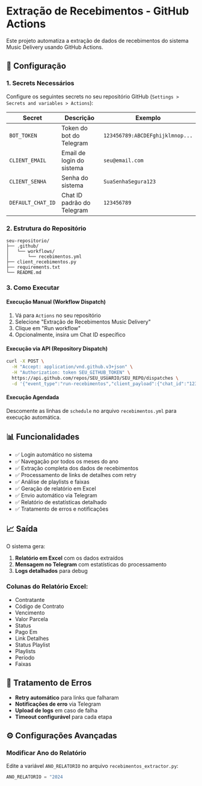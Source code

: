 # Extração de Recebimentos - GitHub Actions

Este projeto automatiza a extração de dados de recebimentos do sistema Music Delivery usando GitHub Actions.

## 🔧 Configuração

### 1. Secrets Necessários

Configure os seguintes secrets no seu repositório GitHub (`Settings > Secrets and variables > Actions`):

| Secret | Descrição | Exemplo |
|--------|-----------|---------|
| `BOT_TOKEN` | Token do bot do Telegram | `123456789:ABCDEFghijklmnop...` |
| `CLIENT_EMAIL` | Email de login do sistema | `seu@email.com` |
| `CLIENT_SENHA` | Senha do sistema | `SuaSenhaSegura123` |
| `DEFAULT_CHAT_ID` | Chat ID padrão do Telegram | `123456789` |

### 2. Estrutura do Repositório

```
seu-repositorio/
├── .github/
│   └── workflows/
│       └── recebimentos.yml
├── client_recebimentos.py
├── requirements.txt
└── README.md
```

### 3. Como Executar

#### Execução Manual (Workflow Dispatch)
1. Vá para `Actions` no seu repositório
2. Selecione "Extração de Recebimentos Music Delivery"
3. Clique em "Run workflow"
4. Opcionalmente, insira um Chat ID específico

#### Execução via API (Repository Dispatch)
```bash
curl -X POST \
  -H "Accept: application/vnd.github.v3+json" \
  -H "Authorization: token SEU_GITHUB_TOKEN" \
  https://api.github.com/repos/SEU_USUARIO/SEU_REPO/dispatches \
  -d '{"event_type":"run-recebimentos","client_payload":{"chat_id":"123456789"}}'
```

#### Execução Agendada
Descomente as linhas de `schedule` no arquivo `recebimentos.yml` para execução automática.

## 📊 Funcionalidades

- ✅ Login automático no sistema
- ✅ Navegação por todos os meses do ano
- ✅ Extração completa dos dados de recebimentos
- ✅ Processamento de links de detalhes com retry
- ✅ Análise de playlists e faixas
- ✅ Geração de relatório em Excel
- ✅ Envio automático via Telegram
- ✅ Relatório de estatísticas detalhado
- ✅ Tratamento de erros e notificações

## 📈 Saída

O sistema gera:
1. **Relatório em Excel** com os dados extraídos
2. **Mensagem no Telegram** com estatísticas do processamento
3. **Logs detalhados** para debug

### Colunas do Relatório Excel:
- Contratante
- Código de Contrato
- Vencimento
- Valor Parcela
- Status
- Pago Em
- Link Detalhes
- Status Playlist
- Playlists
- Período
- Faixas

## 🚨 Tratamento de Erros

- **Retry automático** para links que falharam
- **Notificações de erro** via Telegram
- **Upload de logs** em caso de falha
- **Timeout configurável** para cada etapa

## ⚙️ Configurações Avançadas

### Modificar Ano do Relatório
Edite a variável `ANO_RELATORIO` no arquivo `recebimentos_extractor.py`:
```python
ANO_RELATORIO = "2024